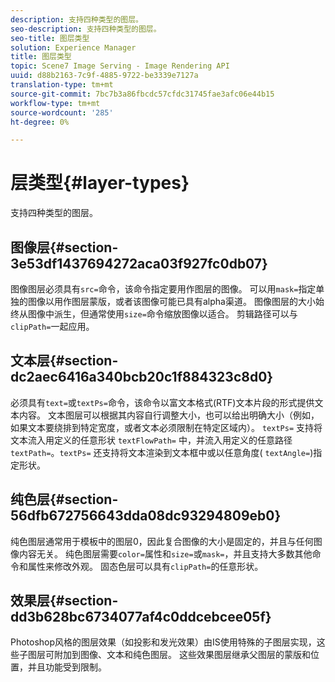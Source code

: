 ```yaml
---
description: 支持四种类型的图层。
seo-description: 支持四种类型的图层。
seo-title: 图层类型
solution: Experience Manager
title: 图层类型
topic: Scene7 Image Serving - Image Rendering API
uuid: d88b2163-7c9f-4885-9722-be3339e7127a
translation-type: tm+mt
source-git-commit: 7bc7b3a86fbcdc57cfdc31745fae3afc06e44b15
workflow-type: tm+mt
source-wordcount: '285'
ht-degree: 0%

---
```



# 层类型{#layer-types}

支持四种类型的图层。

## 图像层{#section-3e53df1437694272aca03f927fc0db07}

图像图层必须具有`src=`命令，该命令指定要用作图层的图像。 可以用`mask=`指定单独的图像以用作图层蒙版，或者该图像可能已具有alpha渠道。 图像图层的大小始终从图像中派生，但通常使用`size=`命令缩放图像以适合。 剪辑路径可以与`clipPath=`一起应用。

## 文本层{#section-dc2aec6416a340bcb20c1f884323c8d0}

必须具有`text=`或`textPs=`命令，该命令以富文本格式(RTF)文本片段的形式提供文本内容。 文本图层可以根据其内容自行调整大小，也可以给出明确大小（例如，如果文本要绕排到特定宽度，或者文本必须限制在特定区域内）。 `textPs=` 支持将文本流入用定义的任意形状 `textFlowPath=` 中，并流入用定义的任意路径 `textPath=`。`textPs=` 还支持将文本渲染到文本框中或以任意角度( `textAngle=`)指定形状。

## 纯色层{#section-56dfb672756643dda08dc93294809eb0}

纯色图层通常用于模板中的图层0，因此复合图像的大小是固定的，并且与任何图像内容无关。 纯色图层需要`color=`属性和`size=`或`mask=`，并且支持大多数其他命令和属性来修改外观。 固态色层可以具有`clipPath=`的任意形状。

## 效果层{#section-dd3b628bc6734077af4c0ddcebcee05f}

Photoshop风格的图层效果（如投影和发光效果）由IS使用特殊的子图层实现，这些子图层可附加到图像、文本和纯色图层。 这些效果图层继承父图层的蒙版和位置，并且功能受到限制。
